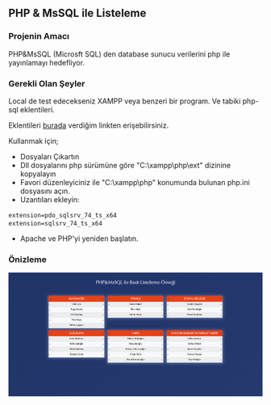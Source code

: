 ## PHP & MsSQL ile Listeleme

### Projenin Amacı

PHP&MsSQL (Microsft SQL) den database sunucu verilerini php ile yayınlamayı hedefliyor.

### Gerekli Olan Şeyler

Local de test edecekseniz XAMPP veya benzeri bir program. Ve tabiki php-sql eklentileri.

Eklentileri [burada](https://download.microsoft.com/download/f/4/d/f4d95d48-74ae-4d72-a602-02145a5f29c8/SQLSRV510.ZIP) verdiğim linkten erişebilirsiniz.

Kullanmak için; 

- Dosyaları Çıkartın
- Dll dosyalarını php sürümüne göre "C:\xampp\php\ext\" dizinine kopyalayın
- Favori düzenleyiciniz ile "C:\xampp\php\" konumunda bulunan php.ini dosyasını açın.
- Uzantıları ekleyin:

```
extension=pdo_sqlsrv_74_ts_x64 
extension=sqlsrv_74_ts_x64
```
- Apache ve PHP'yi yeniden başlatın.


### Önizleme

![Proje ile ilgili önizleme görüntüsü](./ss.png "fth.elb")
